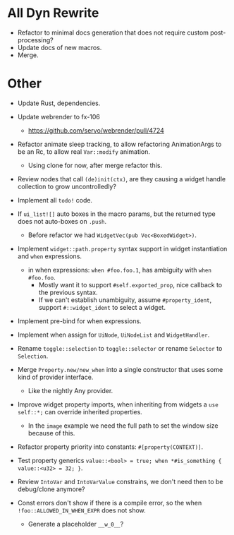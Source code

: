 # All Dyn Rewrite

* Refactor to minimal docs generation that does not require custom post-processing?
* Update docs of new macros.
* Merge.

# Other

* Update Rust, dependencies.
* Update webrender to fx-106
    - https://github.com/servo/webrender/pull/4724
* Refactor animate sleep tracking, to allow refactoring AnimationArgs to be an Rc, to allow real `Var::modify` animation.
    - Using clone for now, after merge refactor this.

* Review nodes that call `(de)init(ctx)`, are they causing a widget handle collection to grow uncontrolledly?

* Implement all `todo!` code.

* If `ui_list![]` auto boxes in the macro params, but the returned type does not auto-boxes on `.push`.
    - Before refactor we had `WidgetVec(pub Vec<BoxedWidget>)`.

* Implement `widget::path.property` syntax support in widget instantiation and `when` expressions.
    - in when expressions: `when #foo.foo.1`, has ambiguity with `when #foo.foo`.
        - Mostly want it to support `#self.exported_prop`, nice callback to the previous syntax.
        - If we can't establish unambiguity, assume `#property_ident`, support `#::widget_ident` to select a widget.

* Implement pre-bind for when expressions.
* Implement when assign for `UiNode`, `UiNodeList` and `WidgetHandler`.
* Rename `toggle::selection` to `toggle::selector` or rename `Selector` to `Selection`.
* Merge `Property.new/new_when` into a single constructor that uses some kind of provider interface.
    - Like the nightly Any provider.
* Improve widget property imports, when inheriting from widgets a `use self::*;` can override inherited properties.
    - In the `image` example we need the full path to set the window size because of this.
* Refactor property priority into constants: `#[property(CONTEXT)]`.
* Test property generics `value::<bool> = true; when *#is_something { value::<u32> = 32; }`.
* Review `IntoVar` and `IntoVarValue` constrains, we don't need then to be debug/clone anymore?
* Const errors don't show if  there is a compile error, so the when `!foo::ALLOWED_IN_WHEN_EXPR` does not show.
    - Generate a placeholder `__w_0__`?